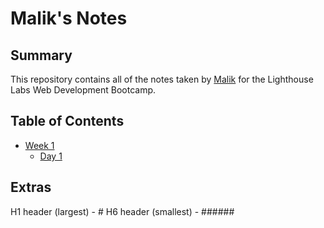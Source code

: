 # Malik's Notes

## Summary 

This repository contains all of the notes taken by [Malik](https://github.com/mjuned91/automatic-octo-spork) for the Lighthouse Labs Web Development Bootcamp.

## Table of Contents

* [Week 1](/Week_1)
  * [Day 1](/Week_1/Day_1)



## Extras
H1 header (largest) - #
H6 header (smallest) - ######